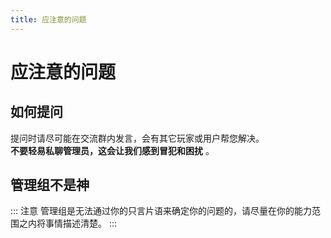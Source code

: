 ```yaml
---
title: 应注意的问题
---
```

# 应注意的问题


## 如何提问
提问时请尽可能在交流群内发言，会有其它玩家或用户帮您解决。  
**不要轻易私聊管理员，这会让我们感到冒犯和困扰** 。

## 管理组不是神

::: 注意 管理组是无法通过你的只言片语来确定你的问题的，请尽量在你的能力范围之内将事情描述清楚。
:::
